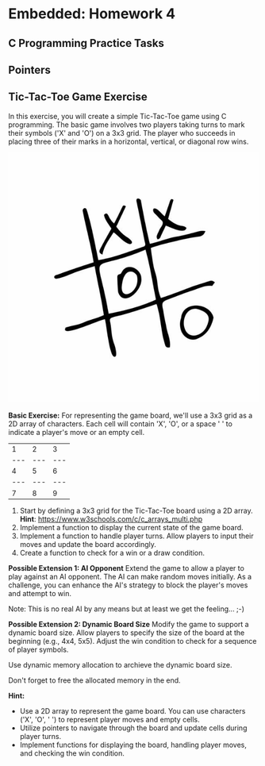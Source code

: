 # Embedded: Homework 4

## C Programming Practice Tasks

## Pointers

## Tic-Tac-Toe Game Exercise

In this exercise, you will create a simple Tic-Tac-Toe game using C programming. The basic game involves two players taking turns to mark their symbols ('X' and 'O') on a 3x3 grid. The player who succeeds in placing three of their marks in a horizontal, vertical, or diagonal row wins.

![TTT](istockphoto-1365567894-612x612.jpg)

**Basic Exercise:**
For representing the game board, we'll use a 3x3 grid as a 2D array of characters. Each cell will contain 'X', 'O', or a space ' ' to indicate a player's move or an empty cell.


|   |   |   |
|---|---|---|
| 1 | 2 | 3 |
|---|---|---|
| 4 | 5 | 6 |
|---|---|---|
| 7 | 8 | 9 |

1. Start by defining a 3x3 grid for the Tic-Tac-Toe board using a 2D array.
**Hint**: https://www.w3schools.com/c/c_arrays_multi.php
2. Implement a function to display the current state of the game board.
3. Implement a function to handle player turns. Allow players to input their moves and update the board accordingly.
4. Create a function to check for a win or a draw condition.

**Possible Extension 1: AI Opponent**
Extend the game to allow a player to play against an AI opponent. The AI can make random moves initially. As a challenge, you can enhance the AI's strategy to block the player's moves and attempt to win.

Note: This is no real AI by any means but at least we get the feeling... ;-)

**Possible Extension 2: Dynamic Board Size**
Modify the game to support a dynamic board size. Allow players to specify the size of the board at the beginning (e.g., 4x4, 5x5). Adjust the win condition to check for a sequence of player symbols.

Use dynamic memory allocation to archieve the dynamic board size.

Don't forget to free the allocated memory in the end.

**Hint:**
- Use a 2D array to represent the game board. You can use characters ('X', 'O', ' ') to represent player moves and empty cells.
- Utilize pointers to navigate through the board and update cells during player turns.
- Implement functions for displaying the board, handling player moves, and checking the win condition.


